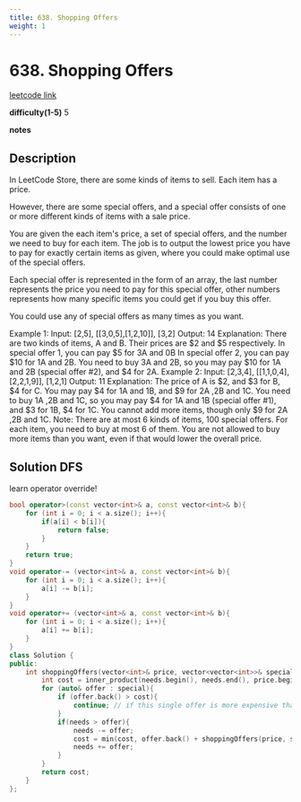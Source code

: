 ```yaml
---
title: 638. Shopping Offers
weight: 1
---
```

# 638. Shopping Offers
[leetcode link](https://leetcode.com/problems/shopping-offers/)

**difficulty(1-5)** 
5

**notes**   


## Description
In LeetCode Store, there are some kinds of items to sell. Each item has a price.

However, there are some special offers, and a special offer consists of one or more different kinds of items with a sale price.

You are given the each item's price, a set of special offers, and the number we need to buy for each item. The job is to output the lowest price you have to pay for exactly certain items as given, where you could make optimal use of the special offers.

Each special offer is represented in the form of an array, the last number represents the price you need to pay for this special offer, other numbers represents how many specific items you could get if you buy this offer.

You could use any of special offers as many times as you want.

Example 1:
Input: [2,5], [[3,0,5],[1,2,10]], [3,2]
Output: 14
Explanation: 
There are two kinds of items, A and B. Their prices are $2 and $5 respectively. 
In special offer 1, you can pay $5 for 3A and 0B
In special offer 2, you can pay $10 for 1A and 2B. 
You need to buy 3A and 2B, so you may pay $10 for 1A and 2B (special offer #2), and $4 for 2A.
Example 2:
Input: [2,3,4], [[1,1,0,4],[2,2,1,9]], [1,2,1]
Output: 11
Explanation: 
The price of A is $2, and $3 for B, $4 for C. 
You may pay $4 for 1A and 1B, and $9 for 2A ,2B and 1C. 
You need to buy 1A ,2B and 1C, so you may pay $4 for 1A and 1B (special offer #1), and $3 for 1B, $4 for 1C. 
You cannot add more items, though only $9 for 2A ,2B and 1C.
Note:
There are at most 6 kinds of items, 100 special offers.
For each item, you need to buy at most 6 of them.
You are not allowed to buy more items than you want, even if that would lower the overall price.

## Solution DFS
learn operator override!

```c++
bool operator>(const vector<int>& a, const vector<int>& b){
    for (int i = 0; i < a.size(); i++){
        if(a[i] < b[i]){
            return false;
        }
    }
    return true;
}
void operator-= (vector<int>& a, const vector<int>& b){
    for (int i = 0; i < a.size(); i++){
        a[i] -= b[i];
    }
}
void operator+= (vector<int>& a, const vector<int>& b){
    for (int i = 0; i < a.size(); i++){
        a[i] += b[i];
    }
}
class Solution {
public:
    int shoppingOffers(vector<int>& price, vector<vector<int>>& special, vector<int>& needs) {
        int cost = inner_product(needs.begin(), needs.end(), price.begin(), 0); // worst case - buy everything as single.
        for (auto& offer : special){
            if (offer.back() > cost){ 
                continue; // if this single offer is more expensive than worst case cost, then prune.
            }
            if(needs > offer){
                needs -= offer;
                cost = min(cost, offer.back() + shoppingOffers(price, special, needs));
                needs += offer; 
            }
        }
        return cost;        
    }
};
```

 